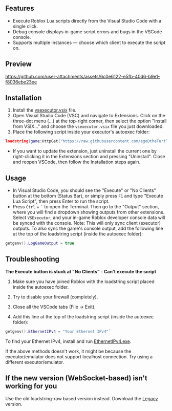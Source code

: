 ## Features

- Execute Roblox Lua scripts directly from the Visual Studio Code with a single click.
- Debug console displays in-game script errors and bugs in the VSCode console.
- Supports multiple instances — choose which client to execute the script on.


## Preview

https://github.com/user-attachments/assets/6c0e6122-e5fb-40d6-b9e1-f8036ebe23ee


## Installation

1. Install the [vsexecutor.vsix](https://github.com/egoDtheTurtle/vsexecutor/releases) file.
2. Open Visual Studio Code (VSC) and navigate to Extensions. Click on the three-dot menu (...) at the top-right corner, then select the option "Install from VSIX..." and choose the `vsexecutor.vsix` file you just downloaded.
3. Place the following script inside your executor's autoexec folder:
```lua
loadstring(game:HttpGet("https://raw.githubusercontent.com/egoDtheTurtle/vsexecutor/main/src/lua_handler.lua"))()
```
- If you want to update the extension, just uninstall the current one by right-clicking it in the Extensions section and pressing "Uninstall". Close and reopen VSCode, then follow the Installation steps again.


## Usage

- In Visual Studio Code, you should see the "Execute" or "No Clients" button at the bottom (Status Bar), or simply press `F1` and type "Execute Lua Script", then press Enter to run the script.
- Press `Ctrl` + `` ` `` to open the Terminal. Then go to the "Output" section, where you will find a dropdown showing outputs from other extensions. Select `VSExecutor`, and your in-game Roblox developer console data will be synced with the console. Note: This will only sync client (executor) outputs. To also sync the game's console output, add the following line at the top of the loadstring script (inside the autoexec folder):
```lua
getgenv().LogGameOutput = true
```

## Troubleshooting

**The Execute button is stuck at "No Clients" - Can't execute the script**

1. Make sure you have joined Roblox with the loadstring script placed inside the autoexec folder.

2. Try to disable your firewall (completely).

3. Close all the VSCode tabs (File -> Exit).

4. Add this line at the top of the loadstring script (inside the autoexec folder):
```lua
getgenv().EthernetIPv4 = "Your Ethernet IPv4"`
```
To find your Ethernet IPv4, install and run [EthernetIPv4.exe](https://github.com/egoDtheTurtle/vsexecutor/releases).


If the above methods doesn't work, it might be because the executor/emulator does not support localhost connection. Try using a different executor/emulator.


## If the new version (WebSocket-based) isn't working for you  
Use the old loadstring-raw based version instead. Download the [Legacy](https://github.com/egoDtheTurtle/vsexecutor/releases/tag/v0.0.2) version.
